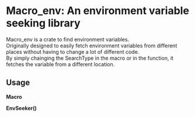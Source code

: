 Macro_env: An environment variable seeking library
==================================================

Macro_env is a crate to find environment variables.  
Originally designed to easily fetch environment variables from different places without having to change a lot of different code.  
By simply chainging the SearchType in the macro or in the function, it fetches the variable from a different location.  


## Usage

**Macro**




**EnvSeeker()**



